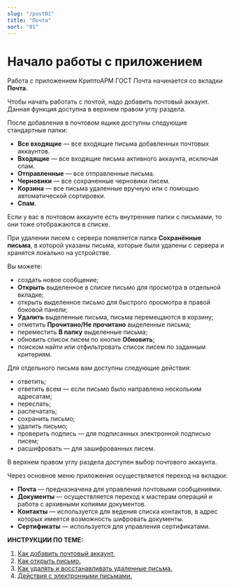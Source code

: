 ```yaml
---
slug: "/post01"
title: "Почта"
sort: "01"
---
```


# Начало работы c приложением

Работа с приложением КриптоАРМ ГОСТ Почта начинается со вкладки **Почта**.

Чтобы начать работать с почтой, надо добавить почтовый аккаунт. Данная функция доступна в верхнем правом углу раздела. 

После добавления в почтовом ящике доступны следующие стандартные папки:
- **Все входящие** — все входящие письма добавленных почтовых аккаунтов.
- **Входящие** — все входящие письма активного аккаунта, исключая спам.
- **Отправленные** — все отправленные письма.
- **Черновики** — все сохраненные черновики писем.
- **Корзина** — все письма удаленные вручную или с помощью автоматической сортировки.
- **Спам**.

Если у вас в почтовом аккаунте есть внутренние папки с письмами, то они тоже отображаются в списке.

При удалении писем с сервера появляется папка **Сохранённые письма**, в которой указаны письма, которые были удалены с сервера и хранятся локально на устройстве.

Вы можете:
-  создать новое сообщение;
-  **Открыть** выделенное в списке письмо для просмотра в отдельной вкладке;
-  открыть выделенное письмо для быстрого просмотра в правой боковой панели;
-  **Удалить** выделенные письма, письма перемещаются в корзину;
-  отметить **Прочитано/Не прочитано** выделенные письма;
-  переместить **В папку** выделенные письма;
-  обновить список писем по кнопке **Обновить**;
-  поиском найти или отфильтровать список писем по заданным критериям.

Для отдельного письма вам доступны следующие действия:  
-  ответить;
-  ответить всем — если письмо было направлено нескольким адресатам;
-  переслать;
-  распечатать;
-  сохранить письмо;
-  удалить письмо;
-  проверить подпись — для подписанных электронной подписью писем;
-  расшифровать — для зашифрованных писем.    

В верхнем правом углу раздела доступен выбор почтового аккаунта. 

Через основное меню приложения осуществляется переход на вкладки:  
- **Почта** — предназначена для управления почтовыми сообщениями.
- **Документы** — осуществляется переход к мастерам операций и работа с архивными копиями документов.
- **Контакты** — используется для ведения списка контактов, в адрес которых имеется возможность шифровать документы.
- **Сертификаты** — используется для управления сертификатами. 

 **ИНСТРУКЦИИ ПО ТЕМЕ:**  
1. [Как добавить почтовый аккаунт.](https://docs.cryptoarm.ru/07-v3.2.9/003-mail/02-add-account)  
2. [Как открыть письмо.](https://docs.cryptoarm.ru/07-v3.2.9/003-mail/04-view-mail)  
3. [Как удалять и восстанавливать удаленные письма.](https://docs.cryptoarm.ru/07-v3.2.9/003-mail/11-delete-mail)  
4. [Действия с электронными письмами.](https://docs.cryptoarm.ru/07-v3.2.9/003-mail/05-answer-mail)  